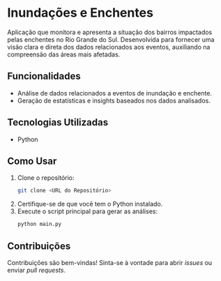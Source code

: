 
# Inundações e Enchentes

Aplicação que monitora e apresenta a situação dos bairros impactados pelas enchentes no Rio Grande do Sul. Desenvolvida para fornecer uma visão clara e direta dos dados relacionados aos eventos, auxiliando na compreensão das áreas mais afetadas.

## Funcionalidades

- Análise de dados relacionados a eventos de inundação e enchente.
- Geração de estatísticas e insights baseados nos dados analisados.

## Tecnologias Utilizadas

- Python

## Como Usar

1. Clone o repositório:
   ```bash
   git clone <URL do Repositório>
   ```
2. Certifique-se de que você tem o Python instalado.
3. Execute o script principal para gerar as análises:
   ```bash
   python main.py
   ```

## Contribuições

Contribuições são bem-vindas! Sinta-se à vontade para abrir *issues* ou enviar *pull requests*.
